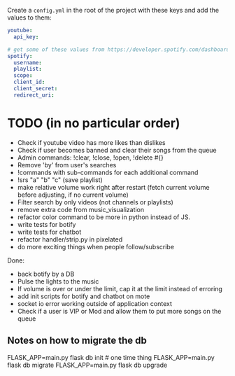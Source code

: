 Create a `config.yml` in the root of the project with these keys and add the
values to them:
```yaml
youtube:
  api_key:

# get some of these values from https://developer.spotify.com/dashboard/applications
spotify:
  username:
  playlist:
  scope:
  client_id:
  client_secret:
  redirect_uri:
```


# TODO (in no particular order)

* Check if youtube video has more likes than dislikes
* Check if user becomes banned and clear their songs from the queue
* Admin commands: !clear, !close, !open, !delete #{}
* Remove 'by' from user's searches
* !commands with sub-commands for each additional command
* !srs "a" "b" "c" (save playlist)
* make relative volume work right after restart (fetch current volume before   adjusting, if no current volume)
* Filter search by only videos (not channels or playlists)
* remove extra code from music_visualization
* refactor color command to be more in python instead of JS.
* write tests for botify
* write tests for chatbot
* refactor handler/strip.py in pixelated
* do more exciting things when people follow/subscribe

Done:
* back botify by a DB
* Pulse the lights to the music
* If volume is over or under the limit, cap it at the limit instead of erroring
* add init scripts for botify and chatbot on mote
* socket io error working outside of application context
* Check if a user is VIP or Mod and allow them to put more songs on the queue

## Notes on how to migrate the db
FLASK_APP=main.py flask db init # one time thing
FLASK_APP=main.py flask db migrate
FLASK_APP=main.py flask db upgrade
